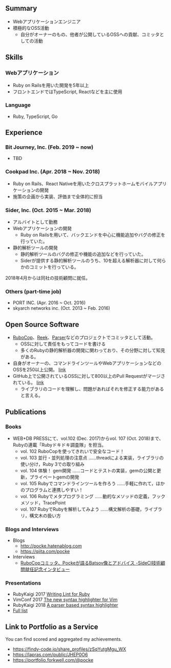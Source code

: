 Summary
---

* Webアプリケーションエンジニア
* 積極的なOSS活動
  * 自分がオーナーのもの、他者が公開しているOSSへの貢献、コミッタとしての活動

Skills
----

### Webアプリケーション

* Ruby on Railsを用いた開発を5年以上
* フロントエンドではTypeScript, Reactなどを主に使用

### Language

* Ruby, TypeScript, Go

Experience
----

### Bit Journey, Inc. (Feb. 2019 ~ now)

* TBD

### Cookpad Inc. (Apr. 2018 ~ Nov. 2018)

* Ruby on Rails、React Nativeを用いたクロスプラットホームモバイルアプリケーションの開発
* 施策の企画から実装、評価まで全体的に担当

### Sider, Inc. (Oct. 2015 ~ Mar. 2018)

* アルバイトとして勤務
* Webアプリケーションの開発
  * Ruby on Railsを用いて、バックエンドを中心に機能追加やバグの修正を行っていた。
* 静的解析ツールの開発
  * 静的解析ツールのバグの修正や機能の追加などを行っていた。
  * Siderが提供する静的解析ツールのうち、10を超える解析器に対して何らかのコミットを行っている。

2018年4月からは同社の技術顧問に就任。

### Others (part-time job)

* PORT INC. (Apr. 2016 ~ Oct. 2016)
* skyarch networks inc. (Oct. 2013 ~ Feb. 2016)

Open Source Software
---

* [RuboCop](https://github.com/rubocop-hq/rubocop)、[Reek](https://github.com/troessner/reek)、[Parser](https://github.com/whitequark/parser)などのプロジェクトでコミッタとして活動。
  * OSSに対して責任をもってコードを書ける
  * 多くのRubyの静的解析器の開発に関わっており、その分野に対して知見がある。
* 自身がオーナーの、コマンドラインツールやWebアプリケーションなどのOSSを250以上公開。 [link](https://github.com/search?q=user%3Apocke+is%3Apublic)
* GitHub上で公開されているOSSに対して800以上のPull Requestがマージされている。 [link](https://github.com/search?q=is%3Apr+author%3Apocke+is%3Amerged+-user%3Apocke+is%3Apublic)
  * ライブラリのコードを理解し、問題があればそれを修正する能力があると言える。

Publications
---

### Books

* WEB+DB PRESSにて、vol.102 (Dec. 2017)からvol. 107 (Oct. 2018)まで、Rubyの連載「Rubyドキドキ調査隊」を担当。
  * vol. 102 RuboCopを使ってきれいで安全なコード！
  * vol. 103 並行・並列処理の注意点 ……threadによる実装，ライブラリの使い分け，Ruby 3での取り組み
  * vol. 104 体験！ gem開発 ……コードとテストの実装，gemの公開と更新，プライベートgemの開発
  * vol. 105 Rubyでコマンドラインツールを作ろう ……手軽に作れて，ほかのプログラムと連携しやすい！
  * vol. 106 Rubyでメタプログラミング ……動的なメソッドの定義，フックメソッド，TracePoint
  * vol. 107 RubyでRubyを解析してみよう ……構文解析の基礎，ライブラリ，構文木の扱い方

### Blogs and Interviews

* Blogs
  * http://pocke.hatenablog.com
  * https://qiita.com/pocke
* Interviews
  * [RuboCopコミッタ、Pockeが語るBatsov像とアドバイス -SideCI技術顧問就任記念インタビュー](https://blog-ja.sideci.com/entry/rubocop-committer-pocke-interview)

### Presentations

- RubyKaigi 2017 [Writing Lint for Ruby](https://speakerdeck.com/pocke/writing-lint-for-ruby)
- VimConf 2017 [The new syntax highlighter for Vim](https://speakerdeck.com/pocke/the-new-syntax-highlighter-for-vim)
- RubyKaigi 2018 [A parser based syntax highlighter](https://speakerdeck.com/pocke/a-parser-based-syntax-highlighter)
- [Full list](https://github.com/pocke/resume/blob/master/talks.md)

Link to Portfolio as a Service
---

You can find scored and aggregated my achievements.

* https://findy-code.io/share_profiles/zSqYutgMgu_WX
* https://lapras.com/public/JHEP0O6
* https://portfolio.forkwell.com/@pocke 
